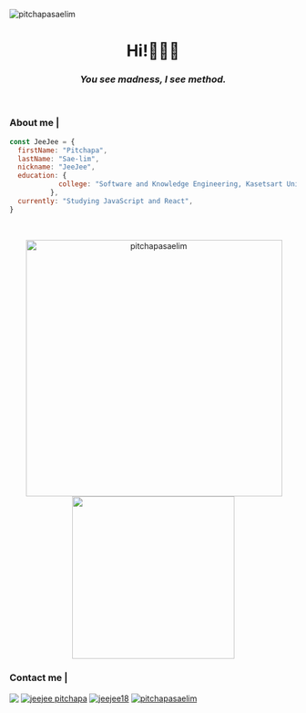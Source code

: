 <p align="left"> <img src="https://komarev.com/ghpvc/?username=pitchapasaelim&label=Profile%20views&color=000000&style=flat" alt="pitchapasaelim" /> </p>
<h1 align="center">Hi!🙋🏻‍♀</h1>

*<h3 align="center">You see madness, I see method.</h3>*

<br>

<h3 align="left">About me |</h3>

```javascript
const JeeJee = {
  firstName: "Pitchapa",
  lastName: "Sae-lim",
  nickname: "JeeJee",
  education: {
            college: "Software and Knowledge Engineering, Kasetsart University",
          },
  currently: "Studying JavaScript and React",
}
```

<br>
<div align="center">
<p>&nbsp;<img align="center" width="450" src="https://github-readme-stats.vercel.app/api?username=pitchapasaelim&show_icons=true&theme=highcontrast&title_color=FFFFFF&text_color=FFFFFF&locale=en" width="361" alt="pitchapasaelim" />
<a href="https://github.com/anuraghazra/github-readme-stats">
    <img align="center" width="285" src="https://github-readme-stats.vercel.app/api/top-langs/?username=PitchapaSaelim&langs_count=10&show_icons=true&theme=highcontrast&title_color=FFFFFF&text_color=FFFFFF&locale=en&layout=compact" />
</a>
</div>

<h3 align="left">Contact me |</h3>
<p align="left">
<a href="mailto:%20pitchapa.saelim@gmail.com"><img align="center" src="https://img.shields.io/badge/Gmail-D14836?style=for-the-badge&logo=gmail&logoColor=white"/></a>
<a href="https://fb.com/jeejee.pitchapa" target="blank"><img align="center" src="https://img.shields.io/badge/Facebook-1877F2?style=for-the-badge&logo=facebook&logoColor=white" alt="jeejee pitchapa"/></a>
<a href="https://instagram.com/jeejee18" target="blank"><img align="center" src="https://img.shields.io/badge/Instagram-E4405F?style=for-the-badge&logo=instagram&logoColor=white" alt="jeejee18" /></a>
<a href="https://www.linkedin.com/in/pitchapa-sae-lim-482710223/" target="blank"><img align="center" src="https://img.shields.io/badge/LinkedIn-0077B5?style=for-the-badge&logo=linkedin&logoColor=white" alt="pitchapasaelim" /></a>
</p>


